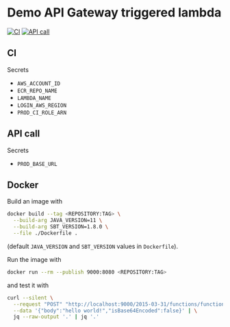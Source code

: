 # Demo API Gateway triggered lambda

[![CI](https://github.com/horothesun/demo-api-gateway-lambda/workflows/CI/badge.svg)](https://github.com/horothesun/demo-api-gateway-lambda/actions/workflows/ci.yml)
[![API call](https://github.com/horothesun/demo-api-gateway-lambda/actions/workflows/api_call.yml/badge.svg)](https://github.com/horothesun/demo-api-gateway-lambda/actions/workflows/api_call.yml)

## CI

Secrets

- `AWS_ACCOUNT_ID`
- `ECR_REPO_NAME`
- `LAMBDA_NAME`
- `LOGIN_AWS_REGION`
- `PROD_CI_ROLE_ARN`

## API call

Secrets

- `PROD_BASE_URL`

## Docker

Build an image with

```bash
docker build --tag <REPOSITORY:TAG> \
  --build-arg JAVA_VERSION=11 \
  --build-arg SBT_VERSION=1.8.0 \
  --file ./Dockerfile .
```

(default `JAVA_VERSION` and `SBT_VERSION` values in `Dockerfile`).

Run the image with

```bash
docker run --rm --publish 9000:8080 <REPOSITORY:TAG>
```

and test it with

```bash
curl --silent \
  --request "POST" "http://localhost:9000/2015-03-31/functions/function/invocations" \
  --data '{"body":"hello world!","isBase64Encoded":false}' | \
  jq --raw-output '.' | jq '.'
```
